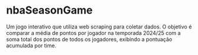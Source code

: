 # nbaSeasonGame
Um jogo interativo que utiliza web scraping para coletar dados.
O objetivo é comparar a média de pontos por jogador na temporada 2024/25 com a soma total dos pontos de todos os jogadores, exibindo a pontuação acumulada por time.
